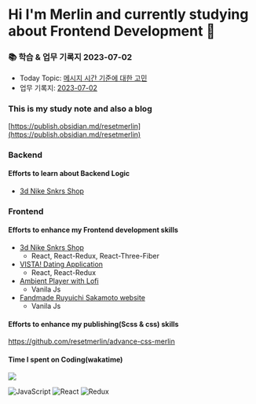 # Hi I'm Merlin and currently studying about Frontend Development 👋


### 📚 학습 & 업무 기록지 2023-07-02
- Today Topic: [메시지 시간 기준에 대한 고민](https://publish.obsidian.md/resetmerlin/Merlin's+blog/Portfolio/DLink/Deep+thinking/%EB%A9%94%EC%8B%9C%EC%A7%80+%EA%B8%B0%EB%8A%A5%EC%97%90+%EB%8C%80%ED%95%9C+%EA%B3%A0%EB%AF%BC/%EB%A9%94%EC%84%B8%EC%A7%80+%EC%8B%9C%EA%B0%84%EB%8C%80%EC%97%90+%EB%8C%80%ED%95%9C+%EA%B3%A0%EB%AF%BC)
- 업무 기록지: [2023-07-02](https://publish.obsidian.md/resetmerlin/Merlin's+blog/Portfolio/DLink/%EC%97%85%EB%AC%B4+%EA%B8%B0%EB%A1%9D/14%EC%A3%BC%EC%B0%A8/2023-07-02)


### This is my study note and also a blog
[https://publish.obsidian.md/resetmerlin](https://publish.obsidian.md/resetmerlin)

### Backend
#### Efforts to learn about Backend Logic 
- [3d Nike Snkrs Shop](https://github.com/resetmerlin/NikeSnkrShop) 

### Frontend 

  #### Efforts to enhance my Frontend development skills
  - [3d Nike Snkrs Shop](https://github.com/resetmerlin/NikeSnkrShop)
    - React, React-Redux, React-Three-Fiber
  - [VISTA! Dating Application](https://github.com/resetmerlin/2023-1-Team3)
    - React, React-Redux
  - [Ambient Player with Lofi](https://github.com/resetmerlin/Ambient-player)
    - Vanila Js
  - [Fandmade Ruyuichi Sakamoto website](https://github.com/resetmerlin/sakamotoweb.github.io)
    - Vanila Js
    
  #### Efforts to enhance my publishing(Scss & css) skills
  https://github.com/resetmerlin/advance-css-merlin






#### Time I spent on Coding(wakatime)
<img src="https://wakatime.com/share/@60e4818e-19d5-478c-9922-4c7fe3366bc4/211a56c1-d8f3-4a4f-b590-978a5a38994e.svg"/>

![JavaScript](https://img.shields.io/badge/javascript-%23323330.svg?style=for-the-badge&logo=javascript&logoColor=%23F7DF1E)
 ![React](https://img.shields.io/badge/react-%2320232a.svg?style=for-the-badge&logo=react&logoColor=%2361DAFB) ![Redux](https://img.shields.io/badge/redux-%23593d88.svg?style=for-the-badge&logo=redux&logoColor=white)

